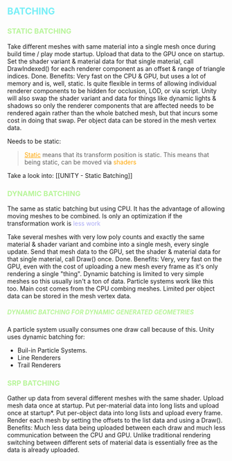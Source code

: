 
<h2 style="color:#77eff7;">BATCHING</h2>



<h3 style="color:#b8f59a;">STATIC BATCHING</h3>

Take different meshes with same material into a single mesh once during build time / play mode startup. 
Upload that data to the GPU once on startup. Set the shader variant & material data for that single material, call DrawIndexed() for each renderer component as an offset & range of triangle indices. Done. Benefits: Very fast on the CPU & GPU, but uses a lot of memory and is, well, static. Is quite flexible in terms of allowing individual renderer components to be hidden for occlusion, LOD, or via script. Unity will also swap the shader variant and data for things like dynamic lights & shadows so only the renderer components that are affected needs to be rendered again rather than the whole batched mesh, but that incurs some cost in doing that swap. Per object data can be stored in the mesh vertex data.


Needs to be static: 

> <span style="color:orange;text-decoration:underline;">Static</span> means that its transform position is static. This means that being static, can be moved via <span style="color:orange;">shaders</span>

Take a look into: [[UNITY - Static Batching]]

<h3 style="color:#b8f59a;">DYNAMIC BATCHING</h3>
The same as static batching but using CPU. 
It has the advantage of allowing  moving meshes to be combined. 
Is only an optimization if the transformation work is <span style="color:#ababf5; ">less work </span>

Take several meshes with very low poly counts and exactly the same material & shader variant and combine into a single mesh, every single update. Send that mesh data to the GPU, set the shader & material data for that single material, call Draw() once. Done. Benefits: Very, very fast on the GPU, even with the cost of uploading a new mesh every frame as it's only rendering a single "thing". Dynamic batching is limited to very simple meshes so this usually isn't a ton of data. Particle systems work like this too. Main cost comes from the CPU combing meshes. Limited per object data can be stored in the mesh vertex data.

<h5 style="color:#b8f59a;">DYNAMIC BATCHING FOR DYNAMIC GENERATED GEOMETRIES</h5>

A particle system usually consumes one draw call because of this. 
Unity uses dynamic batching for: 
* Buil-in Particle Systems. 
* Line Renderers
* Trail Renderers


<h3 style="color:#b8f59a;">SRP BATCHING</h3>

Gather up data from several different meshes with the same shader. Upload mesh data once at startup. Put per-material data into long lists and upload once at startup*. Put per-object data into long lists and upload every frame. Render each mesh by setting the offsets to the list data and using a Draw(). Benefits: Much less data being uploaded between each draw and much less communication between the CPU and GPU. Unlike traditional rendering switching between different sets of material data is essentially free as the data is already uploaded.

